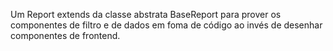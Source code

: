 Um Report extends da classe abstrata BaseReport para prover os componentes de filtro e de dados em foma de código ao invés de desenhar componentes de frontend.